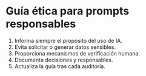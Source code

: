 # Guía ética para prompts responsables

1. Informa siempre el propósito del uso de IA.
2. Evita solicitar o generar datos sensibles.
3. Proporciona mecanismos de verificación humana.
4. Documenta decisiones y responsables.
5. Actualiza la guía tras cada auditoría.
